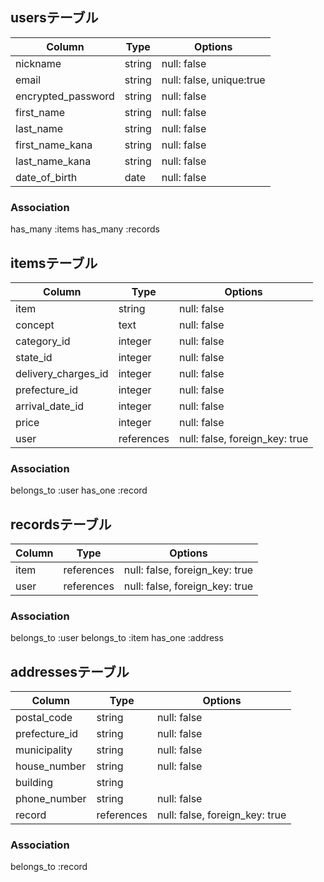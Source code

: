 ## usersテーブル

|Column             |Type   |Options                  |
|-------------------|-------|-------------------------|
|nickname           |string |null: false              |
|email              |string |null: false, unique:true |
|encrypted_password |string |null: false              |
|first_name         |string |null: false              |
|last_name          |string |null: false              |
|first_name_kana    |string |null: false              |
|last_name_kana     |string |null: false              |
|date_of_birth      |date   |null: false              |

### Association
has_many :items
has_many :records

## itemsテーブル

|Column              |Type      |Options                        |
|--------------------|----------|-------------------------------|
|item                |string    |null: false                    |
|concept             |text      |null: false                    |
|category_id         |integer   |null: false                    |
|state_id            |integer   |null: false                    |
|delivery_charges_id |integer   |null: false                    |
|prefecture_id       |integer   |null: false                    |
|arrival_date_id     |integer   |null: false                    |
|price               |integer   |null: false                    |
|user                |references|null: false, foreign_key: true |



### Association
belongs_to :user
has_one :record

## recordsテーブル

|Column |Type       |Options                        |
|-------|-----------|-------------------------------|
|item   |references |null: false, foreign_key: true |
|user   |references |null: false, foreign_key: true |


### Association
belongs_to :user
belongs_to :item
has_one :address

## addressesテーブル

|Column         |Type       |Options                        |
|---------------|-----------|-------------------------------|
|postal_code    |string     |null: false                    |
|prefecture_id  |string     |null: false                    |
|municipality   |string     |null: false                    |
|house_number   |string     |null: false                    |
|building       |string     |                               |
|phone_number   |string     |null: false                    |
|record         |references |null: false, foreign_key: true |


### Association
belongs_to :record